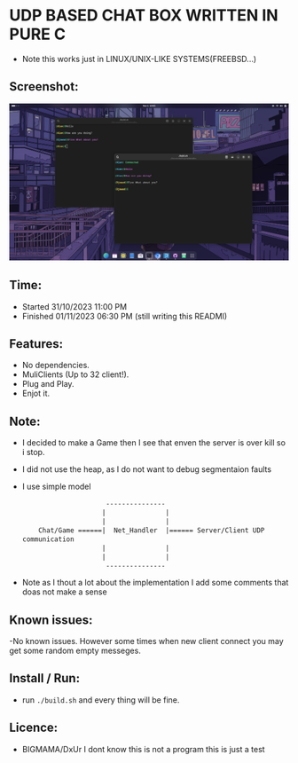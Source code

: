 # UDP BASED CHAT BOX WRITTEN IN PURE C
- Note this works just in LINUX/UNIX-LIKE SYSTEMS(FREEBSD...)

## Screenshot:
![ScreenShot](assets/screenshot.png)

## Time:
- Started       31/10/2023 11:00 PM
- Finished      01/11/2023 06:30 PM (still writing this READMI)

## Features:
- No dependencies.
- MuliClients (Up to 32 client!).
- Plug and Play.
- Enjot it.

## Note:
- I decided to make a Game then I see that enven the server is over kill so i stop.
- I did not use the heap, as I do not want to debug segmentaion faults
- I use simple model

    ```
                         ---------------
                        |               |
                        |               |
        Chat/Game ======|  Net_Handler  |====== Server/Client UDP communication
                        |               |
                        |               |
                         ---------------
    ```
- Note as I thout a lot about the implementation I add some comments that doas not make a sense

## Known issues:
-No known issues. However some times when new client connect you may get some random empty messeges.

## Install / Run:
- run `./build.sh` and every thing will be fine.


## Licence:
- BIGMAMA/DxUr I dont know this is not a program this is just a test